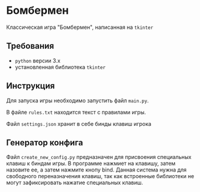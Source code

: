# Бомбермен
Классическая игра "Бомбермен", написанная на `tkinter`


## Требования
+ `python` версии 3.x
+ установленная библиотека `tkinter`


## Инструкция
Для запуска игры необходимо запустить файл `main.py`.

В файле `rules.txt` находится текст с правилами игры.

Файл `settings.json` хранит в себе бинды клавиш игрока


## Генератор конфига
Файл `create_new_config.py` предназначен для присвоения специальных клавиш к биндам игры. В программе нажмиет на клавишу, затем назовите ее, а затем нажмите кнопу bind.
Данная система нужна для свободного переназначения клавиш, так как встроенные библиотеки не могут зафиксировать нажатие специальных клавиш.
